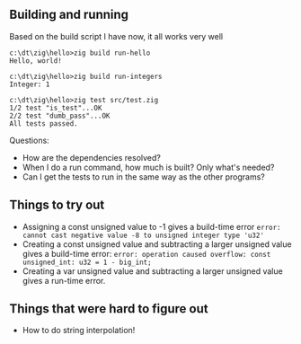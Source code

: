 ## Building and running

Based on the build script I have now, it all works very well

```
c:\dt\zig\hello>zig build run-hello
Hello, world!

c:\dt\zig\hello>zig build run-integers
Integer: 1

c:\dt\zig\hello>zig test src/test.zig
1/2 test "is_test"...OK
2/2 test "dumb_pass"...OK
All tests passed.
```

Questions:

* How are the dependencies resolved?
* When I do a run command, how much is built? Only what's needed?
* Can I get the tests to run in the same way as the other programs?

## Things to try out

* Assigning a const unsigned value to -1 gives a build-time error `error: cannot cast negative value -8 to unsigned integer type 'u32'`
* Creating a const unsigned value and subtracting a larger unsigned value gives a build-time error: `error: operation caused overflow: const unsigned_int: u32 = 1 - big_int;` 
* Creating a var unsigned value and subtracting a larger unsigned value gives a run-time error.

## Things that were hard to figure out

* How to do string interpolation!
